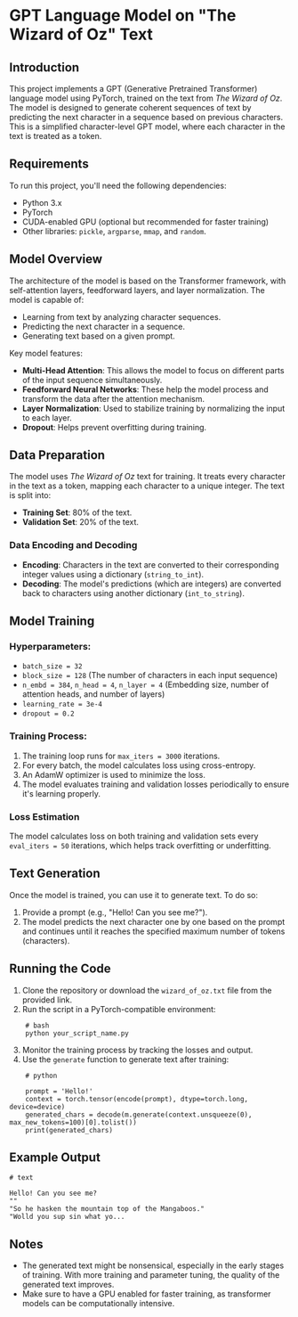 GPT Language Model on "The Wizard of Oz" Text
=============================================

Introduction
------------

This project implements a GPT (Generative Pretrained Transformer) language model using PyTorch, trained on the text from *The Wizard of Oz*. The model is designed to generate coherent sequences of text by predicting the next character in a sequence based on previous characters. This is a simplified character-level GPT model, where each character in the text is treated as a token.

Requirements
------------

To run this project, you'll need the following dependencies:

-   Python 3.x
-   PyTorch
-   CUDA-enabled GPU (optional but recommended for faster training)
-   Other libraries: `pickle`, `argparse`, `mmap`, and `random`.

Model Overview
--------------

The architecture of the model is based on the Transformer framework, with self-attention layers, feedforward layers, and layer normalization. The model is capable of:

-   Learning from text by analyzing character sequences.
-   Predicting the next character in a sequence.
-   Generating text based on a given prompt.

Key model features:

-   **Multi-Head Attention**: This allows the model to focus on different parts of the input sequence simultaneously.
-   **Feedforward Neural Networks**: These help the model process and transform the data after the attention mechanism.
-   **Layer Normalization**: Used to stabilize training by normalizing the input to each layer.
-   **Dropout**: Helps prevent overfitting during training.

Data Preparation
----------------

The model uses *The Wizard of Oz* text for training. It treats every character in the text as a token, mapping each character to a unique integer. The text is split into:

-   **Training Set**: 80% of the text.
-   **Validation Set**: 20% of the text.

### Data Encoding and Decoding

-   **Encoding**: Characters in the text are converted to their corresponding integer values using a dictionary (`string_to_int`).
-   **Decoding**: The model's predictions (which are integers) are converted back to characters using another dictionary (`int_to_string`).

Model Training
--------------

### Hyperparameters:

-   `batch_size = 32`
-   `block_size = 128` (The number of characters in each input sequence)
-   `n_embd = 384`, `n_head = 4`, `n_layer = 4` (Embedding size, number of attention heads, and number of layers)
-   `learning_rate = 3e-4`
-   `dropout = 0.2`

### Training Process:

1.  The training loop runs for `max_iters = 3000` iterations.
2.  For every batch, the model calculates loss using cross-entropy.
3.  An AdamW optimizer is used to minimize the loss.
4.  The model evaluates training and validation losses periodically to ensure it's learning properly.

### Loss Estimation

The model calculates loss on both training and validation sets every `eval_iters = 50` iterations, which helps track overfitting or underfitting.

Text Generation
---------------

Once the model is trained, you can use it to generate text. To do so:

1.  Provide a prompt (e.g., "Hello! Can you see me?").
2.  The model predicts the next character one by one based on the prompt and continues until it reaches the specified maximum number of tokens (characters).

Running the Code
----------------

1.  Clone the repository or download the `wizard_of_oz.txt` file from the provided link.
2.  Run the script in a PyTorch-compatible environment:


```
    # bash
    python your_script_name.py
```

3.  Monitor the training process by tracking the losses and output.
4.  Use the `generate` function to generate text after training:

```
    # python

    prompt = 'Hello!'
    context = torch.tensor(encode(prompt), dtype=torch.long, device=device)
    generated_chars = decode(m.generate(context.unsqueeze(0), max_new_tokens=100)[0].tolist())
    print(generated_chars)
```

Example Output
--------------

```
# text

Hello! Can you see me?
""
"So he hasken the mountain top of the Mangaboos."
"Wolld you sup sin what yo...
```

Notes
-----

-   The generated text might be nonsensical, especially in the early stages of training. With more training and parameter tuning, the quality of the generated text improves.
-   Make sure to have a GPU enabled for faster training, as transformer models can be computationally intensive.
